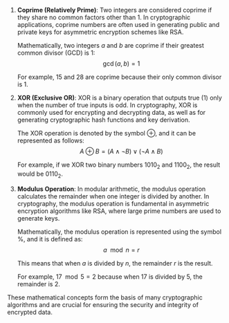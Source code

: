 1. **Coprime (Relatively Prime)**: Two integers are considered coprime if they share no common factors other than 1. In cryptographic applications, coprime numbers are often used in generating public and private keys for asymmetric encryption schemes like RSA.

   Mathematically, two integers $a$ and $b$ are coprime if their greatest common divisor (GCD) is 1:
   $$
   \gcd(a, b) = 1
   $$

   For example, 15 and 28 are coprime because their only common divisor is 1.

2. **XOR (Exclusive OR)**: XOR is a binary operation that outputs true (1) only when the number of true inputs is odd. In cryptography, XOR is commonly used for encrypting and decrypting data, as well as for generating cryptographic hash functions and key derivation.

   The XOR operation is denoted by the symbol $\oplus$, and it can be represented as follows:
   $$
   A \oplus B = (A \land \lnot B) \lor (\lnot A \land B)
   $$

   For example, if we XOR two binary numbers $1010_2$ and $1100_2$, the result would be $0110_2$.

3. **Modulus Operation**: In modular arithmetic, the modulus operation calculates the remainder when one integer is divided by another. In cryptography, the modulus operation is fundamental in asymmetric encryption algorithms like RSA, where large prime numbers are used to generate keys.

   Mathematically, the modulus operation is represented using the symbol $\%$, and it is defined as:
   $$
   a \mod n = r
   $$

   This means that when $a$ is divided by $n$, the remainder $r$ is the result.

   For example, $17 \mod 5 = 2$ because when 17 is divided by 5, the remainder is 2.

These mathematical concepts form the basis of many cryptographic algorithms and are crucial for ensuring the security and integrity of encrypted data.
